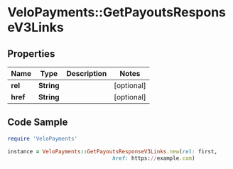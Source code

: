 # VeloPayments::GetPayoutsResponseV3Links

## Properties

Name | Type | Description | Notes
------------ | ------------- | ------------- | -------------
**rel** | **String** |  | [optional] 
**href** | **String** |  | [optional] 

## Code Sample

```ruby
require 'VeloPayments'

instance = VeloPayments::GetPayoutsResponseV3Links.new(rel: first,
                                 href: https://example.com)
```


